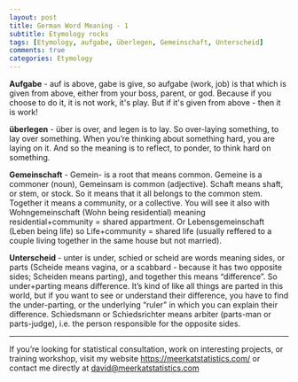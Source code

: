 ```yaml
---
layout: post
title: German Word Meaning - 1
subtitle: Etymology rocks
tags: [Etymology, aufgabe, überlegen, Gemeinschaft, Unterscheid]
comments: true
categories: Etymology
---
```


**Aufgabe** - auf is above, gabe is give, so aufgabe (work, job) is that which is given from above, either from your boss, parent, or god. Because if you choose to do it, it is not work, it's play. But if it's given from above - then it is work!

**überlegen** - über is over, and legen is to lay. So over-laying something, to lay over something. When you’re thinking about something hard, you are laying on it. And so the meaning is to reflect, to ponder, to think hard on something. 

**Gemeinschaft** - Gemein- is a root that means common. Gemeine is a commoner (noun), Gemeinsam is common (adjective). Schaft means shaft, or stem, or stock. So it means that it all belongs to the common stem. Together it means a community, or a collective. You will see it also with Wohngemeinschaft (Wohn being residential) meaning residential+community = shared appartment. Or Lebensgemeinschaft (Leben being life) so Life+community = shared life (usually reffered to a couple living together in the same house but not married). 

**Unterscheid** - unter is under, schied or scheid are words meaning sides, or parts (Scheide means vagina, or a scabbard - because it has two opposite sides; Scheiden means parting), and together this means “difference”. So under+parting means difference. It’s kind of like all things are parted in this world, but if you want to see or understand their difference, you have to find the under-parting, or the underlying “ruler” in which you can explain their difference. Schiedsmann or Schiedsrichter means arbiter (parts-man or parts-judge), i.e. the person responsible for the opposite sides. 


***
If you’re looking for statistical consultation, work on interesting projects, or training workshop, visit my website https://meerkatstatistics.com/  or contact me directly at david@meerkatstatistics.com 